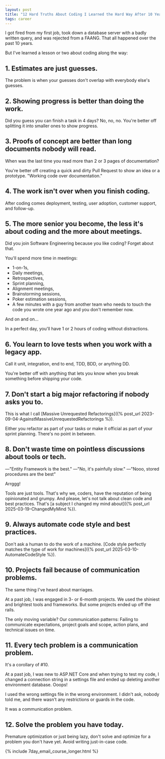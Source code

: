 ```yaml
---
layout: post
title: "12 Hard Truths About Coding I Learned the Hard Way After 10 Years"
tags: career
---
```


I got fired from my first job, took down a database server with a badly written query, and was rejected from a FAANG. That all happened over the past 10 years.

But I've learned a lesson or two about coding along the way:

## 1. Estimates are just guesses.

The problem is when your guesses don't overlap with everybody else's guesses.

## 2. Showing progress is better than doing the work. 

Did you guess you can finish a task in 4 days? No, no, no. You're better off splitting it into smaller ones to show progress.

## 3. Proofs of concept are better than long documents nobody will read.

When was the last time you read more than 2 or 3 pages of documentation?

You're better off creating a quick and dirty Pull Request to show an idea or a prototype. "Working code over documentation."

## 4. The work isn't over when you finish coding.

After coding comes deployment, testing, user adoption, customer support, and follow-up.

## 5. The more senior you become, the less it's about coding and the more about meetings.

Did you join Software Engineering because you like coding? Forget about that.

You'll spend more time in meetings:
* 1-on-1s,
* Daily meetings,
* Retrospectives,
* Sprint planning,
* Alignment meetings,
* Brainstorming sessions,
* Poker estimation sessions,
* A few minutes with a guy from another team who needs to touch the code you wrote one year ago and you don't remember now.

And on and on...

In a perfect day, you'll have 1 or 2 hours of coding without distractions.

## 6. You learn to love tests when you work with a legacy app.

Call it unit, integration, end to end, TDD, BDD, or anything DD.

You're better off with anything that lets you know when you break something before shipping your code.

## 7. Don't start a big major refactoring if nobody asks you to.

This is what I call [Massive Unrequested Refactorings]({% post_url 2023-09-04-AgainstMassiveUnrequestedRefactorings %}).

Either you refactor as part of your tasks or make it official as part of your sprint planning. There's no point in between.

## 8. Don't waste time on pointless discussions about tools or tech.

—"Entity Framework is the best."
—"No, it's painfully slow."
—"Nooo, stored procedures are the best"

Arrggg!

Tools are just tools. That's why we, coders, have the reputation of being opinionated and grumpy. And please, let's not talk about clean code and best practices. That's [a subject I changed my mind about]({% post_url 2025-03-19-ChangedMyMind %}).

## 9. Always automate code style and best practices.

Don't ask a human to do the work of a machine. [Code style perfectly matches the type of work for machines]({% post_url 2025-03-10-AutomateCodeStyle %}).

## 10. Projects fail because of communication problems.

The same thing I've heard about marriages.

At a past job, I was engaged in 3- or 6-month projects. We used the shiniest and brightest tools and frameworks. But some projects ended up off the rails.

The only moving variable? Our communication patterns: Failing to communicate expectations, project goals and scope, action plans, and technical issues on time.

## 11. Every tech problem is a communication problem.

It's a corollary of #10.

At a past job, I was new to ASP.NET Core and when trying to test my code, I changed a connection string in a settings file and ended up deleting another environment database. Ooops!

I used the wrong settings file in the wrong environment. I didn't ask, nobody told me, and there wasn't any restrictions or guards in the code.

It was a communication problem.

## 12. Solve the problem you have today.

Premature optimization or just being lazy, don't solve and optimize for a problem you don't have yet. Avoid writing just-in-case code.

{% include 7day_email_course_longer.html %}
